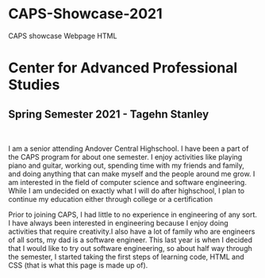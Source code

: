 # CAPS-Showcase-2021
CAPS showcase Webpage HTML
<!DOCTYPE html>
<html>
<head>
</head>
<body>

<h1>Center for Advanced Professional Studies</h1>
<h2>Spring Semester 2021     -    Tagehn Stanley</h2>
<br>
<p>I am a senior attending Andover Central Highschool. I have been a part of the CAPS program for about one semester. I enjoy activities like playing piano and guitar, working out, spending time with my friends and family, and doing anything that can make myself and the people around me grow. I am interested in the field of computer science and software engineering. While I am undecided on exactly what I will do after highschool, I plan to continue my education either through college or a certification
<p>
<p>Prior to joining CAPS, I had little to no experience in engineering of any sort. I have always been interested in engineering because I enjoy doing activities that require creativity.I also have a lot of family who are engineers of all sorts, my dad is a software engineer. This last year is when I decided that I would like to try out software engineering, so about half way through the semester, I started taking the first steps of learning code, HTML and CSS (that is what this page is made up of).</p>

</body>
</html>
